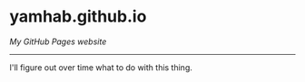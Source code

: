 # yamhab.github.io

*My GitHub Pages website*

---

I'll figure out over time what to do with this thing.
